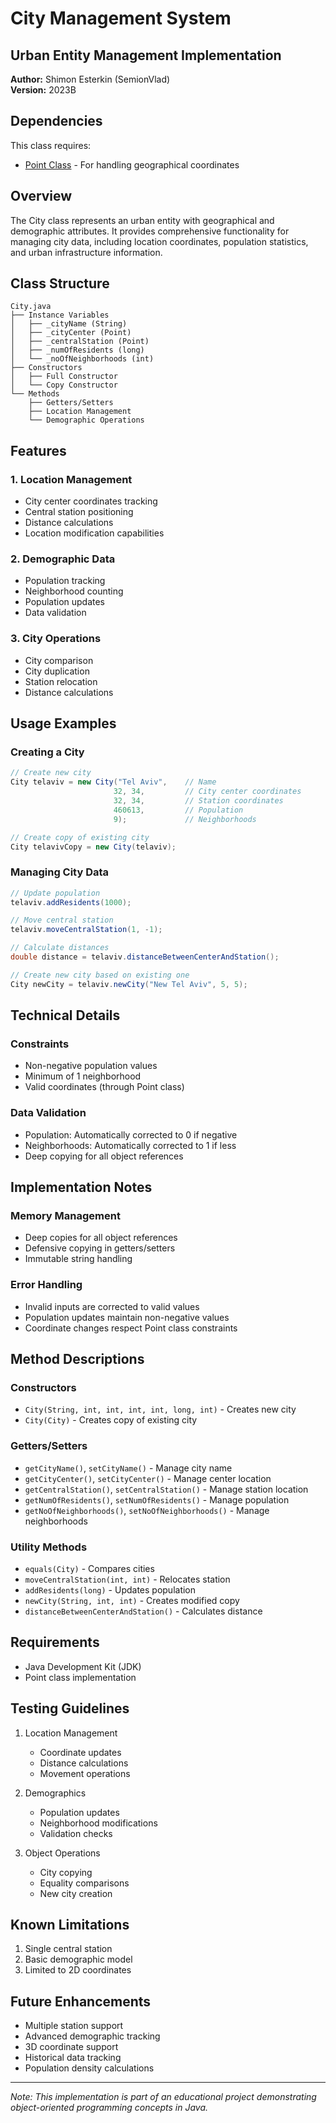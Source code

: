 # City Management System
## Urban Entity Management Implementation

**Author:** Shimon Esterkin (SemionVlad)  
**Version:** 2023B

## Dependencies
This class requires:
- [Point Class](link-to-point-repository) - For handling geographical coordinates

## Overview
The City class represents an urban entity with geographical and demographic attributes. It provides comprehensive functionality for managing city data, including location coordinates, population statistics, and urban infrastructure information.

## Class Structure
```
City.java
├── Instance Variables
│   ├── _cityName (String)
│   ├── _cityCenter (Point)
│   ├── _centralStation (Point)
│   ├── _numOfResidents (long)
│   └── _noOfNeighborhoods (int)
├── Constructors
│   ├── Full Constructor
│   └── Copy Constructor
└── Methods
    ├── Getters/Setters
    ├── Location Management
    └── Demographic Operations
```

## Features

### 1. Location Management
- City center coordinates tracking
- Central station positioning
- Distance calculations
- Location modification capabilities

### 2. Demographic Data
- Population tracking
- Neighborhood counting
- Population updates
- Data validation

### 3. City Operations
- City comparison
- City duplication
- Station relocation
- Distance calculations

## Usage Examples

### Creating a City
```java
// Create new city
City telaviv = new City("Tel Aviv",    // Name
                       32, 34,         // City center coordinates
                       32, 34,         // Station coordinates
                       460613,         // Population
                       9);             // Neighborhoods

// Create copy of existing city
City telavivCopy = new City(telaviv);
```

### Managing City Data
```java
// Update population
telaviv.addResidents(1000);

// Move central station
telaviv.moveCentralStation(1, -1);

// Calculate distances
double distance = telaviv.distanceBetweenCenterAndStation();

// Create new city based on existing one
City newCity = telaviv.newCity("New Tel Aviv", 5, 5);
```

## Technical Details

### Constraints
- Non-negative population values
- Minimum of 1 neighborhood
- Valid coordinates (through Point class)

### Data Validation
- Population: Automatically corrected to 0 if negative
- Neighborhoods: Automatically corrected to 1 if less
- Deep copying for all object references

## Implementation Notes

### Memory Management
- Deep copies for all object references
- Defensive copying in getters/setters
- Immutable string handling

### Error Handling
- Invalid inputs are corrected to valid values
- Population updates maintain non-negative values
- Coordinate changes respect Point class constraints

## Method Descriptions

### Constructors
- `City(String, int, int, int, int, long, int)` - Creates new city
- `City(City)` - Creates copy of existing city

### Getters/Setters
- `getCityName()`, `setCityName()` - Manage city name
- `getCityCenter()`, `setCityCenter()` - Manage center location
- `getCentralStation()`, `setCentralStation()` - Manage station location
- `getNumOfResidents()`, `setNumOfResidents()` - Manage population
- `getNoOfNeighborhoods()`, `setNoOfNeighborhoods()` - Manage neighborhoods

### Utility Methods
- `equals(City)` - Compares cities
- `moveCentralStation(int, int)` - Relocates station
- `addResidents(long)` - Updates population
- `newCity(String, int, int)` - Creates modified copy
- `distanceBetweenCenterAndStation()` - Calculates distance

## Requirements
- Java Development Kit (JDK)
- Point class implementation

## Testing Guidelines
1. Location Management
   - Coordinate updates
   - Distance calculations
   - Movement operations

2. Demographics
   - Population updates
   - Neighborhood modifications
   - Validation checks

3. Object Operations
   - City copying
   - Equality comparisons
   - New city creation

## Known Limitations
1. Single central station
2. Basic demographic model
3. Limited to 2D coordinates

## Future Enhancements
- Multiple station support
- Advanced demographic tracking
- 3D coordinate support
- Historical data tracking
- Population density calculations

---
*Note: This implementation is part of an educational project demonstrating object-oriented programming concepts in Java.*
